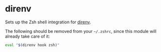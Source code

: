 direnv
======

Sets up the Zsh shell integration for [direnv].

The following should be removed from your `~/.zshrc`, since this module will
already take care of it:

```zsh
eval "$(direnv hook zsh)"
```

[direnv]: https://direnv.net/
